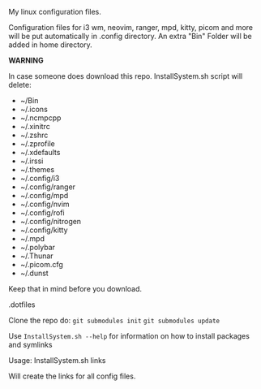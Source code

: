 My linux configuration files.

Configuration files for i3 wm, neovim, ranger, mpd, kitty, picom and more will
be put automatically in .config directory. An extra "Bin" Folder will be added
in home directory.

**WARNING**

In case someone does download this repo. InstallSystem.sh script will delete:

-   ~/Bin
-   ~/.icons
-   ~/.ncmpcpp
-   ~/.xinitrc
-   ~/.zshrc
-   ~/.zprofile
-   ~/.xdefaults
-   ~/.irssi
-   ~/.themes
-   ~/.config/i3
-   ~/.config/ranger
-   ~/.config/mpd
-   ~/.config/nvim
-   ~/.config/rofi
-   ~/.config/nitrogen
-   ~/.config/kitty
-   ~/.mpd
-   ~/.polybar
-   ~/.Thunar
-   ~/.picom.cfg
-   ~/.dunst

Keep that in mind before you download. 

.dotfiles

Clone the repo
do:
    `git submodules init`
    `git submodules update`

Use `InstallSystem.sh --help` for information on how to install packages and symlinks

Usage: InstallSystem.sh links

Will create the links for all config files.

